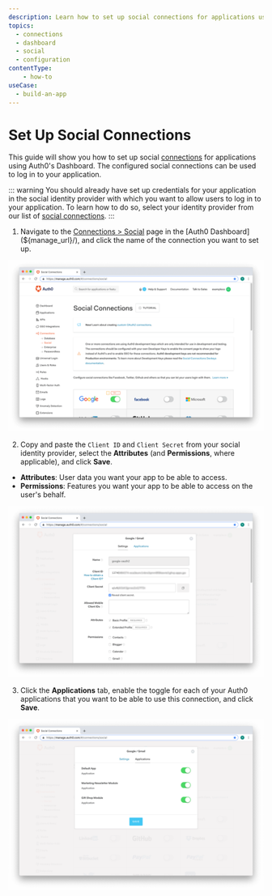 ```yaml
---
description: Learn how to set up social connections for applications using the Auth0 Management Dashboard.
topics:
  - connections
  - dashboard
  - social
  - configuration
contentType: 
    - how-to
useCase:
  - build-an-app
---
```

# Set Up Social Connections

This guide will show you how to set up social [connections](/connections) for applications using Auth0's Dashboard. The configured social connections can be used to log in to your application.

::: warning
You should already have set up credentials for your application in the social identity provider with which you want to allow users to log in to your application. To learn how to do so, select your identity provider from our list of [social connections](/connections#social).
:::

1. Navigate to the [Connections > Social](${manage_url}/#/connections/social) page in the [Auth0 Dashboard](${manage_url}/), and click the name of the connection you want to set up.

![Select Connection](/media/articles/connections/social/connection-social-list-unconfigured.png)

2. Copy and paste the `Client ID` and `Client Secret` from your social identity provider, select the **Attributes** (and **Permissions**, where applicable), and click **Save**.

* **Attributes**: User data you want your app to be able to access.
* **Permissions**: Features you want your app to be able to access on the user's behalf.

![Configure Connection](/media/articles/connections/social/connection-social-settings.png)

3. Click the **Applications** tab, enable the toggle for each of your Auth0 applications that you want to be able to use this connection, and click **Save**.

![Enable Applications](/media/articles/connections/social/connection-social-applications.png)
